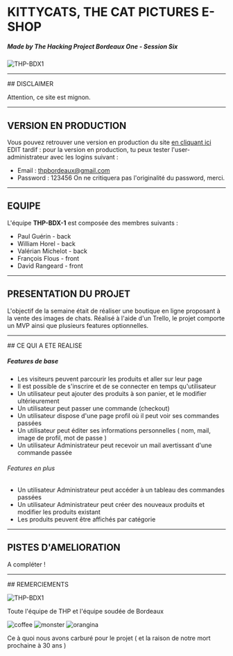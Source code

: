 # KITTYCATS, THE CAT PICTURES E-SHOP
##### Made by The Hacking Project Bordeaux One - Session Six

![THP-BDX1](http://image.noelshack.com/fichiers/2018/48/4/1543504354-thpbdx1.png)

---

## DISCLAIMER

Attention, ce site est mignon.

---

## VERSION EN PRODUCTION

Vous pouvez retrouver une version en production du site [en cliquant ici](https://a-chat-online.herokuapp.com/)
EDIT tardif : pour la version en production, tu peux tester l'user-administrateur avec les logins suivant :
- Email : thpbordeaux@gmail.com
- Password : 123456
On ne critiquera pas l'originalité du password, merci.

---

## EQUIPE

L'équipe **THP-BDX-1** est composée des membres suivants :
* Paul Guérin - back
* William Horel - back
* Valérian Michelot - back
* François Flous - front
* David Rangeard - front

---

## PRESENTATION DU PROJET

L'objectif de la semaine était de réaliser une boutique en ligne proposant à la vente des images de chats. Réalisé à l'aide d'un Trello, le projet comporte un MVP ainsi que plusieurs features optionnelles.

---

## CE QUI A ETE REALISE

##### Features de base
* Les visiteurs peuvent parcourir les produits et aller sur leur page
* Il est possible de s'inscrire et de se connecter en temps qu'utilisateur
* Un utilisateur peut ajouter des produits à son panier, et le modifier ultérieurement
* Un utilisateur peut passer une commande (checkout)
* Un utilisateur dispose d'une page profil où il peut voir ses commandes passées
* Un utilisateur peut éditer ses informations personnelles ( nom, mail, image de profil, mot de passe )
* Un utilisateur Administrateur peut recevoir un mail avertissant d'une commande passée

###### Features en plus
* Un utilisateur Administrateur peut accéder à un tableau des commandes passées
* Un utilisateur Administrateur peut créer des nouveaux produits et modifier les produits existant
* Les produits peuvent être affichés par catégorie

---

## PISTES D'AMELIORATION

A compléter !

---

## REMERCIEMENTS

![THP-BDX1](http://image.noelshack.com/fichiers/2018/48/4/1543504354-thpbdx1.png)


Toute l'équipe de THP et l'équipe soudée de Bordeaux

![coffee](http://image.noelshack.com/fichiers/2018/48/4/1543504475-nescaf-200-g.jpg)
![monster](http://image.noelshack.com/fichiers/2018/48/4/1543504519-3717996-1.jpg)
![orangina](http://image.noelshack.com/fichiers/2018/48/4/1543504628-orangina-sparkling-citrus-beverage-case-330-ml.jpg)


Ce à quoi nous avons carburé pour le projet ( et la raison de notre mort prochaine à 30 ans )

